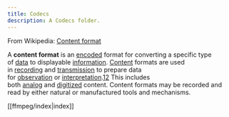 ```yaml
---
title: Codecs
description: A Codecs folder.
---
```

From Wikipedia: [Content format](https://en.wikipedia.org/wiki/Content_format)

A **content format** is an [encoded](https://en.wikipedia.org/wiki/Encoding "Encoding") format for converting a specific type of [data](https://en.wikipedia.org/wiki/Data "Data") to displayable [information](https://en.wikipedia.org/wiki/Information "Information"). [Content](https://en.wikipedia.org/wiki/Content_(media_and_publishing) "Content (media and publishing)") formats are used in [recording](https://en.wikipedia.org/wiki/Sound_recording_and_reproduction "Sound recording and reproduction") and [transmission](https://en.wikipedia.org/wiki/Telecommunication "Telecommunication") to prepare data for [observation](https://en.wikipedia.org/wiki/Data_processing "Data processing") or [interpretation](https://en.wikipedia.org/wiki/Interpreting "Interpreting").[1](https://en.wikipedia.org/wiki/Content_format#cite_note-1)[2](https://en.wikipedia.org/wiki/Content_format#cite_note-2) This includes both [analog](https://en.wikipedia.org/wiki/Analog_signal "Analog signal") and [digitized](https://en.wikipedia.org/wiki/Digitizing "Digitizing") content. Content formats may be recorded and read by either natural or manufactured tools and mechanisms.

[[ffmpeg/index|index]]